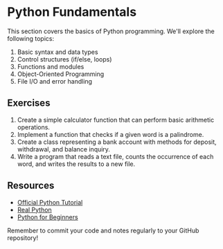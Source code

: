# Python Fundamentals

This section covers the basics of Python programming. We'll explore the following topics:

1. Basic syntax and data types
2. Control structures (if/else, loops)
3. Functions and modules
4. Object-Oriented Programming
5. File I/O and error handling

## Exercises

1. Create a simple calculator function that can perform basic arithmetic operations.
2. Implement a function that checks if a given word is a palindrome.
3. Create a class representing a bank account with methods for deposit, withdrawal, and balance inquiry.
4. Write a program that reads a text file, counts the occurrence of each word, and writes the results to a new file.

## Resources

- [Official Python Tutorial](https://docs.python.org/3/tutorial/)
- [Real Python](https://realpython.com/)
- [Python for Beginners](https://www.python.org/about/gettingstarted/)

Remember to commit your code and notes regularly to your GitHub repository!


